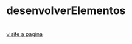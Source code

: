 # desenvolverElementos
<br>
<a href="https://magraorh.github.io/desenvolverElementos/"
   target="blank">
   visite a pagina
  </a>
